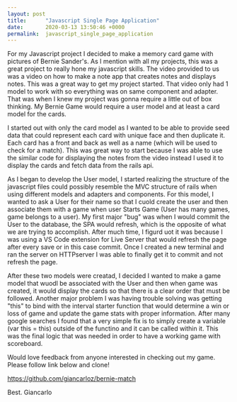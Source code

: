 ```yaml
---
layout: post
title:      "Javascript Single Page Application"
date:       2020-03-13 13:50:46 +0000
permalink:  javascript_single_page_application
---
```



For my Javascript project I decided to make a memory card game with pictures of Bernie Sander's. As I mention with all my projects, this was a great project to really hone my javascript skills. The video provided to us was a video on how to make a note app that creates notes and displays notes. This was a great way to get my project started. That video only had 1 model to work with so everything was on same component and adapter. That was when I knew my project was gonna require a little out of box thinking. My Bernie Game would require a user model and at least a card model for the cards.

I started out with only the card model as I wanted to be able to provide seed data that could represent each card with unique face and then duplicate it. Each card has a front and back as well as a name (which will be used to check for a match). This was great way to start because I was able to use the similar code for displaying the notes from the video instead I used it to display the cards and fetch data from the rails api. 

As I began to develop the User model, I started realizing the structure of the javascript files could possibly resemble the MVC structure of rails when using different models and adapters and components. For this model, I wanted to ask a User for their name so that I cuold create the user and then associate them with a game when user Starts Game (User has many games, game belongs to a user). My first major "bug" was when I would commit the User to the database, the SPA would refresh, which is the opposite of what we are trying to accomplish. After much time, I figurd uot it was because I was using a VS Code extension for Live Server that would refresh the page after every save or in this case commit. Once I created a new terminal and ran the server on HTTPserver I was able to finally get it to commit and not refresh the page. 

After these two models were creatad, I decided I wanted to make a game model that wuodl be associated with the User and then when game was created, it would display the cards so that there is a clear order that must be followed. Another major problem I was having trouble solving was getting "this" to bind with the interval starter function that would determine a win or loss of game and update the game stats with proper information. After many google searches I found that a very simple fix is to simply create a variable (var this = this) outside of the functino and it can be called within it. This was the final logic that was needed in order to have a working game with scoreboard. 

Would love feedback from anyone interested in checking out my game. Please follow link below and clone! 

https://github.com/giancarloz/bernie-match


Best.
Giancarlo
